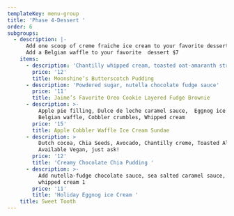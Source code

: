 ```yaml
---
templateKey: menu-group
title: 'Phase 4-Dessert '
order: 6
subgroups:
  - description: |-
      Add one scoop of creme fraiche ice cream to your favorite dessert $4 
      Add a Belgian waffle to your favorite  dessert $7
    items:
      - description: 'Chantilly whipped cream, toasted oat-amaranth streusel'
        price: '12'
        title: Moonshine’s Butterscotch Pudding
      - description: 'Powdered sugar, nutella chocolate fudge sauce'
        price: '11'
        title: Jaime’s Favorite Oreo Cookie Layered Fudge Brownie
      - description: >-
          Apple pie filling, Dulce de leche caramel sauce,  Eggnog ice cream,
          Belgian waffle, Cobbler crumbles, Whipped cream
        price: '15'
        title: Apple Cobbler Waffle Ice Cream Sundae
      - description: >
          Dutch cocoa, Chia Seeds, Avocado, Chantilly creme, Toasted Almonds...
          Available Vegan, just ask!
        price: '12'
        title: 'Creamy Chocolate Chia Pudding '
      - description: >-
          Add nutella-fudge chocolate sauce, sea salted caramel sauce, or
          whipped cream 1
        price: '11'
        title: 'Holiday Eggnog ice Cream '
    title: Sweet Tooth
---
```


